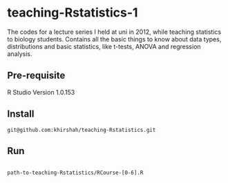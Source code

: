 # teaching-Rstatistics-1

The codes for a lecture series I held at uni in 2012, while teaching statistics to biology students. Contains all the basic things to know about data types, distributions and basic statistics, like t-tests, ANOVA and regression analysis.

## Pre-requisite
R Studio Version 1.0.153

## Install 
```
git@github.com:khirshah/teaching-Rstatistics.git

```     

## Run
```

path-to-teaching-Rstatistics/RCourse-[0-6].R

```
